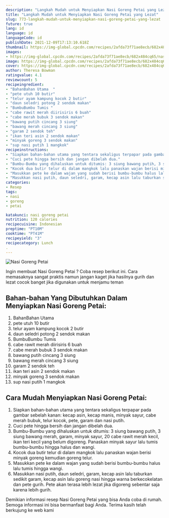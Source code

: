 ```yaml
---
description: "Langkah Mudah untuk Menyiapkan Nasi Goreng Petai yang Lezat"
title: "Langkah Mudah untuk Menyiapkan Nasi Goreng Petai yang Lezat"
slug: 773-langkah-mudah-untuk-menyiapkan-nasi-goreng-petai-yang-lezat
future: true
lang: id
language: id
languageCode: id
publishDate: 2021-12-09T17:13:10.618Z 
thumbnail: https://img-global.cpcdn.com/recipes/2afda73f71ae8ecb/682x484cq65/nasi-goreng-petai-foto-resep-utama.png
images:
- https://img-global.cpcdn.com/recipes/2afda73f71ae8ecb/682x484cq65/nasi-goreng-petai-foto-resep-utama.png
image: https://img-global.cpcdn.com/recipes/2afda73f71ae8ecb/682x484cq65/nasi-goreng-petai-foto-resep-utama.png
cover: https://img-global.cpcdn.com/recipes/2afda73f71ae8ecb/682x484cq65/nasi-goreng-petai-foto-resep-utama.png
author: Theresa Bowman
ratingvalue: 4.1
reviewcount: 5
recipeingredient:
- "BahanBahan Utama  "
- "pete utuh 10 butir"
- "telur ayam kampung kocok 2 butir"
- "daun seledri potong 2 sendok makan"
- "BumbuBumbu Tumis "
- "cabe rawit merah diirisiris 6 buah"
- "cabe merah bubuk 3 sendok makan"
- "bawang putih cincang 3 siung"
- "bawang merah cincang 3 siung"
- "garam 2 sendok teh"
- "ikan teri asin 2 sendok makan"
- "minyak goreng 3 sendok makan"
- "sup nasi putih 1 mangkok"
recipeinstructions:
- "Siapkan bahan-bahan utama yang tentara sekaligus terpapar pada gambar sebelah kanan: kecap asin, kecap manis, minyak sayur, cabe merah bubuk, telur kocok, pete, garam dan nasi putih."
- "Cuci pete hingga bersih dan jangan dibelah dua."
- "Bumbu-Bumbu yang dihaluskan untuk ditumis: 3 siung bawang putih, 3 siung bawang merah, garam, minyak sayur, 20 cabe rawit merah kecil, ikan teri kecil yang belum digoreng. Panaskan minyak sayur lalu tumis bumbu-bumbu hingga halus dan wangi."
- "Kocok dua butir telur di dalam mangkok lalu panaskan wajan berisi minyak goreng kemudian goreng telur."
- "Masukkan pete ke dalam wajan yang sudah berisi bumbu-bumbu halus lalu tumis hingga wangi."
- "Masukkan nasi putih, daun seledri, garam, kecap asin lalu taburkan sedikit garam, kecap asin lalu goreng nasi hingga warna berkecokelatan dan pete gurih. Pete akan terasa lebih lezat jika digoreng sebentar saja karena lebih gurih."
categories:
- Resep
tags:
- nasi
- goreng
- petai

katakunci: nasi goreng petai 
nutrition: 120 calories
recipecuisine: Indonesian
preptime: "PT10M"
cooktime: "PT41M"
recipeyield: "3"
recipecategory: Lunch
. 
---
```



![Nasi Goreng Petai](https://img-global.cpcdn.com/recipes/2afda73f71ae8ecb/682x484cq65/nasi-goreng-petai-foto-resep-utama.png)

Ingin membuat Nasi Goreng Petai ? Coba resep berikut ini. Cara memasaknya sangat praktis namun jangan kaget jika hasilnya gurih dan lezat cocok banget jika digunakan untuk menjamu teman

<!--inarticleads1-->

## Bahan-bahan Yang Dibutuhkan Dalam Menyiapkan Nasi Goreng Petai:

1. BahanBahan Utama  
1. pete utuh 10 butir
1. telur ayam kampung kocok 2 butir
1. daun seledri potong 2 sendok makan
1. BumbuBumbu Tumis 
1. cabe rawit merah diirisiris 6 buah
1. cabe merah bubuk 3 sendok makan
1. bawang putih cincang 3 siung
1. bawang merah cincang 3 siung
1. garam 2 sendok teh
1. ikan teri asin 2 sendok makan
1. minyak goreng 3 sendok makan
1. sup nasi putih 1 mangkok



<!--inarticleads2-->

## Cara Mudah Menyiapkan Nasi Goreng Petai:

1. Siapkan bahan-bahan utama yang tentara sekaligus terpapar pada gambar sebelah kanan: kecap asin, kecap manis, minyak sayur, cabe merah bubuk, telur kocok, pete, garam dan nasi putih.
1. Cuci pete hingga bersih dan jangan dibelah dua.
1. Bumbu-Bumbu yang dihaluskan untuk ditumis: 3 siung bawang putih, 3 siung bawang merah, garam, minyak sayur, 20 cabe rawit merah kecil, ikan teri kecil yang belum digoreng. Panaskan minyak sayur lalu tumis bumbu-bumbu hingga halus dan wangi.
1. Kocok dua butir telur di dalam mangkok lalu panaskan wajan berisi minyak goreng kemudian goreng telur.
1. Masukkan pete ke dalam wajan yang sudah berisi bumbu-bumbu halus lalu tumis hingga wangi.
1. Masukkan nasi putih, daun seledri, garam, kecap asin lalu taburkan sedikit garam, kecap asin lalu goreng nasi hingga warna berkecokelatan dan pete gurih. Pete akan terasa lebih lezat jika digoreng sebentar saja karena lebih gurih.




Demikian informasi  resep Nasi Goreng Petai   yang bisa Anda coba di rumah. Semoga informasi ini bisa bermanfaat bagi Anda. Terima kasih telah berkujung ke web kami

